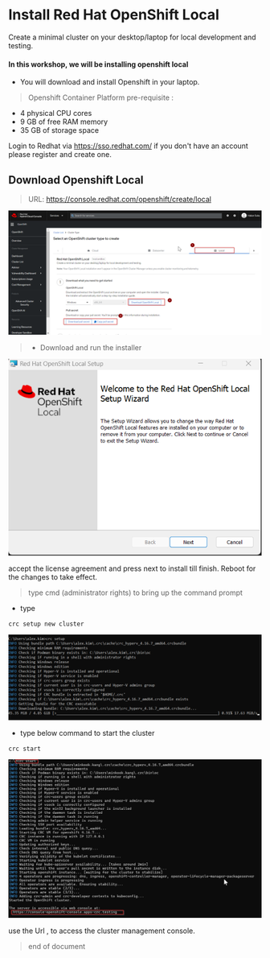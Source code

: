 # Install Red Hat OpenShift Local
Create a minimal cluster on your desktop/laptop for local development and testing.

#### In this workshop, we will be installing openshift local 

- You will download and install Openshift in your laptop.

> Openshift Container Platform pre-requisite :

- 4 physical CPU cores
- 9 GB of free RAM memory
- 35 GB of storage space

Login to Redhat via https://sso.redhat.com/
if you don't have an account please register and create one. 

## Download Openshift Local
> URL: https://console.redhat.com/openshift/create/local

![](https://github.com/hakansuku/D1APACTraining/blob/main/images/OCP/download.png?raw=true)

> - Download and run the installer 

![](https://github.com/hakansuku/D1APACTraining/blob/main/images/OCP/crcinstaller.png?raw=true)

accept the license agreement and press next to install till finish. 
Reboot for the changes to take effect. 

> type cmd (administrator rights) to bring up the command prompt

- type
```
crc setup new cluster
```
![](https://github.com/hakansuku/D1APACTraining/blob/main/images/OCP/crcsetup.png?raw=true)

- type below command to start the cluster
```
crc start
```

![](https://github.com/hakansuku/D1APACTraining/blob/main/images/OCP/crcstart.png?raw=true)

use the Url , to access the cluster management console.

> end of document

